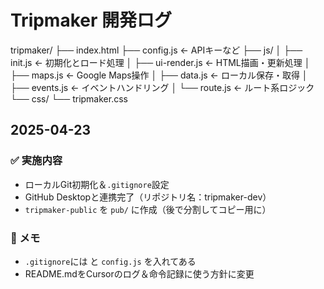 
# Tripmaker 開発ログ

tripmaker/
├── index.html
├── config.js                  ← APIキーなど
├── js/
│   ├── init.js                ← 初期化とロード処理
│   ├── ui-render.js           ← HTML描画・更新処理
│   ├── maps.js                ← Google Maps操作
│   ├── data.js                ← ローカル保存・取得
│   ├── events.js              ← イベントハンドリング
│   └── route.js               ← ルート系ロジック
└── css/
    └── tripmaker.css

##  2025-04-23

### ✅ 実施内容
- ローカルGit初期化＆`.gitignore`設定
- GitHub Desktopと連携完了（リポジトリ名：tripmaker-dev）
- `tripmaker-public` を `pub/` に作成（後で分割してコピー用に）

### 🧠 メモ
- `.gitignore`には  と `config.js` を入れてある
- README.mdをCursorのログ＆命令記録に使う方針に変更